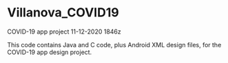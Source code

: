 # Villanova_COVID19
COVID-19 app project 11-12-2020 1846z

This code contains Java and C code, plus Android XML design files, for the COVID-19 app design project.
